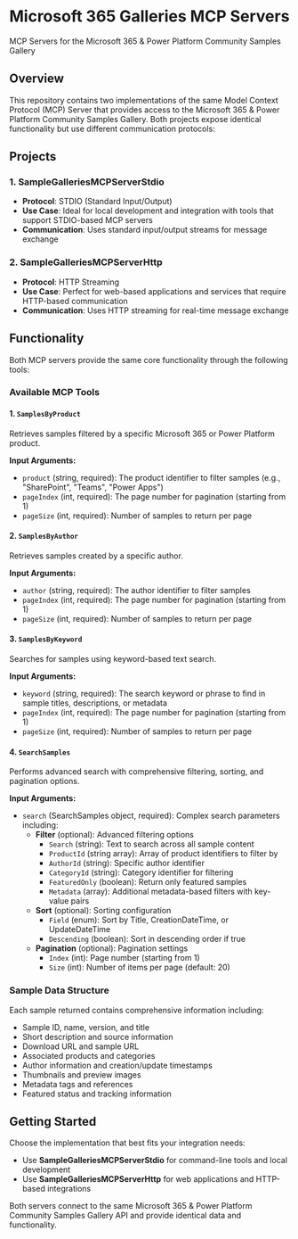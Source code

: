 # Microsoft 365 Galleries MCP Servers

MCP Servers for the Microsoft 365 & Power Platform Community Samples Gallery

## Overview

This repository contains two implementations of the same Model Context Protocol (MCP) Server that provides access to the Microsoft 365 & Power Platform Community Samples Gallery. Both projects expose identical functionality but use different communication protocols:

## Projects

### 1. SampleGalleriesMCPServerStdio
- **Protocol**: STDIO (Standard Input/Output)
- **Use Case**: Ideal for local development and integration with tools that support STDIO-based MCP servers
- **Communication**: Uses standard input/output streams for message exchange

### 2. SampleGalleriesMCPServerHttp
- **Protocol**: HTTP Streaming
- **Use Case**: Perfect for web-based applications and services that require HTTP-based communication
- **Communication**: Uses HTTP streaming for real-time message exchange

## Functionality

Both MCP servers provide the same core functionality through the following tools:

### Available MCP Tools

#### 1. `SamplesByProduct`
Retrieves samples filtered by a specific Microsoft 365 or Power Platform product.

**Input Arguments:**
- `product` (string, required): The product identifier to filter samples (e.g., "SharePoint", "Teams", "Power Apps")
- `pageIndex` (int, required): The page number for pagination (starting from 1)
- `pageSize` (int, required): Number of samples to return per page

#### 2. `SamplesByAuthor`
Retrieves samples created by a specific author.

**Input Arguments:**
- `author` (string, required): The author identifier to filter samples
- `pageIndex` (int, required): The page number for pagination (starting from 1)
- `pageSize` (int, required): Number of samples to return per page

#### 3. `SamplesByKeyword`
Searches for samples using keyword-based text search.

**Input Arguments:**
- `keyword` (string, required): The search keyword or phrase to find in sample titles, descriptions, or metadata
- `pageIndex` (int, required): The page number for pagination (starting from 1)
- `pageSize` (int, required): Number of samples to return per page

#### 4. `SearchSamples`
Performs advanced search with comprehensive filtering, sorting, and pagination options.

**Input Arguments:**
- `search` (SearchSamples object, required): Complex search parameters including:
  - **Filter** (optional): Advanced filtering options
    - `Search` (string): Text to search across all sample content
    - `ProductId` (string array): Array of product identifiers to filter by
    - `AuthorId` (string): Specific author identifier
    - `CategoryId` (string): Category identifier for filtering
    - `FeaturedOnly` (boolean): Return only featured samples
    - `Metadata` (array): Additional metadata-based filters with key-value pairs
  - **Sort** (optional): Sorting configuration
    - `Field` (enum): Sort by Title, CreationDateTime, or UpdateDateTime
    - `Descending` (boolean): Sort in descending order if true
  - **Pagination** (optional): Pagination settings
    - `Index` (int): Page number (starting from 1)
    - `Size` (int): Number of items per page (default: 20)

### Sample Data Structure

Each sample returned contains comprehensive information including:
- Sample ID, name, version, and title
- Short description and source information
- Download URL and sample URL
- Associated products and categories
- Author information and creation/update timestamps
- Thumbnails and preview images
- Metadata tags and references
- Featured status and tracking information

## Getting Started

Choose the implementation that best fits your integration needs:
- Use **SampleGalleriesMCPServerStdio** for command-line tools and local development
- Use **SampleGalleriesMCPServerHttp** for web applications and HTTP-based integrations

Both servers connect to the same Microsoft 365 & Power Platform Community Samples Gallery API and provide identical data and functionality.
